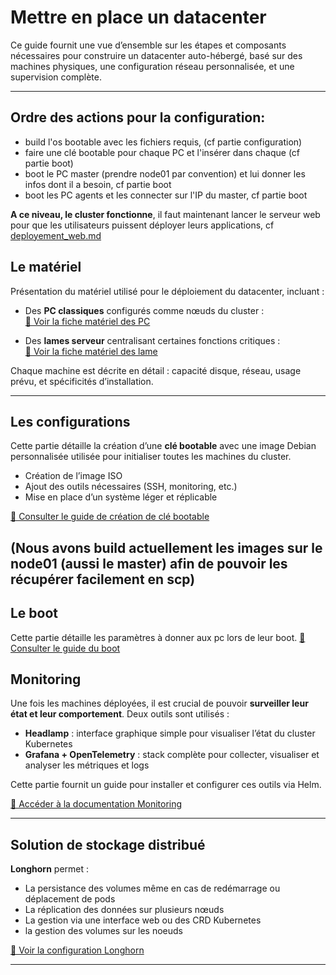 # Mettre en place un datacenter

Ce guide fournit une vue d’ensemble sur les étapes et composants nécessaires pour construire un datacenter auto-hébergé, basé sur des machines physiques, une configuration réseau personnalisée, et une supervision complète.

---

## Ordre des actions pour la configuration:
- build l'os bootable avec les fichiers requis, (cf partie configuration)
- faire une clé bootable pour chaque PC et l'insérer dans chaque (cf partie boot)
- boot le PC master (prendre node01 par convention) et lui donner les infos dont il a besoin, cf partie boot
- boot les PC agents et les connecter sur l'IP du master, cf partie boot

**A ce niveau, le cluster fonctionne**, il faut maintenant lancer le serveur web pour que les utilisateurs puissent déployer leurs applications, cf [deployement_web.md](https://github.com/CharlesBouquet1011/TC_Center/blob/main/docs/admin/deployement_web.md)




## Le matériel

Présentation du matériel utilisé pour le déploiement du datacenter, incluant :

- Des **PC classiques** configurés comme nœuds du cluster :  
  [📄 Voir la fiche matériel des PC](https://github.com/CharlesBouquet1011/TC_Center/blob/main/docs/admin/PC.md)

- Des **lames serveur** centralisant certaines fonctions critiques :  
  [📄 Voir la fiche matériel des lame](https://github.com/CharlesBouquet1011/TC_Center/blob/main/docs/admin/Lame.md)

Chaque machine est décrite en détail : capacité disque, réseau, usage prévu, et spécificités d’installation.

---

## Les configurations

Cette partie détaille la création d’une **clé bootable** avec une image Debian personnalisée utilisée pour initialiser toutes les machines du cluster.

- Création de l’image ISO
- Ajout des outils nécessaires (SSH, monitoring, etc.)
- Mise en place d’un système léger et réplicable

[📄 Consulter le guide de création de clé bootable](https://github.com/CharlesBouquet1011/TC_Center/blob/main/docs/admin/build_os_bootable.md)

(Nous avons build actuellement les images sur le node01 (aussi le master) afin de pouvoir les récupérer facilement en scp)
---
## Le boot

Cette partie détaille les paramètres à donner aux pc lors de leur boot.
[📄 Consulter le guide du boot](https://github.com/CharlesBouquet1011/TC_Center/blob/main/docs/admin/boot.md)

## Monitoring

Une fois les machines déployées, il est crucial de pouvoir **surveiller leur état et leur comportement**. Deux outils sont utilisés :

- **Headlamp** : interface graphique simple pour visualiser l’état du cluster Kubernetes
- **Grafana + OpenTelemetry** : stack complète pour collecter, visualiser et analyser les métriques et logs

Cette partie fournit un guide pour installer et configurer ces outils via Helm.

[📄 Accéder à la documentation Monitoring](https://github.com/CharlesBouquet1011/TC_Center/blob/main/docs/admin/monitoring.md)

---

## Solution de stockage distribué
**Longhorn** permet :

- La persistance des volumes même en cas de redémarrage ou déplacement de pods
- La réplication des données sur plusieurs nœuds
- La gestion via une interface web ou des CRD Kubernetes
- la gestion des volumes sur les noeuds

[📄 Voir la configuration Longhorn](https://github.com/CharlesBouquet1011/TC_Center/blob/main/docs/admin/longhorn.md)

---

